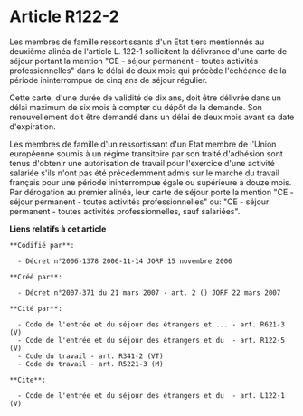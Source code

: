 # Article R122-2

Les membres de famille ressortissants d'un Etat tiers mentionnés au deuxième alinéa de l'article L. 122-1 sollicitent la
délivrance d'une carte de séjour portant la mention "CE - séjour permanent - toutes activités professionnelles" dans le délai
de deux mois qui précède l'échéance de la période ininterrompue de cinq ans de séjour régulier.

Cette carte, d'une durée de validité de dix ans, doit être délivrée dans un délai maximum de six mois à compter du dépôt de
la demande. Son renouvellement doit être demandé dans un délai de deux mois avant sa date d'expiration.

Les membres de famille d'un ressortissant d'un Etat membre de l'Union européenne soumis à un régime transitoire par son
traité d'adhésion sont tenus d'obtenir une autorisation de travail pour l'exercice d'une activité salariée s'ils n'ont pas
été précédemment admis sur le marché du travail français pour une période ininterrompue égale ou supérieure à douze mois. Par
dérogation au premier alinéa, leur carte de séjour porte la mention "CE - séjour permanent - toutes activités
professionnelles" ou: "CE - séjour permanent - toutes activités professionnelles, sauf salariées".

**Liens relatifs à cet article**

	**Codifié par**:

	  - Décret n°2006-1378 2006-11-14 JORF 15 novembre 2006

	**Créé par**:

	  - Décret n°2007-371 du 21 mars 2007 - art. 2 () JORF 22 mars 2007

	**Cité par**:

	  - Code de l'entrée et du séjour des étrangers et ... - art. R621-3 (V)
	  - Code de l'entrée et du séjour des étrangers et du  - art. R122-5 (V)
	  - Code du travail - art. R341-2 (VT)
	  - Code du travail - art. R5221-3 (M)

	**Cite**:

	  - Code de l'entrée et du séjour des étrangers et du  - art. L122-1 (V)
